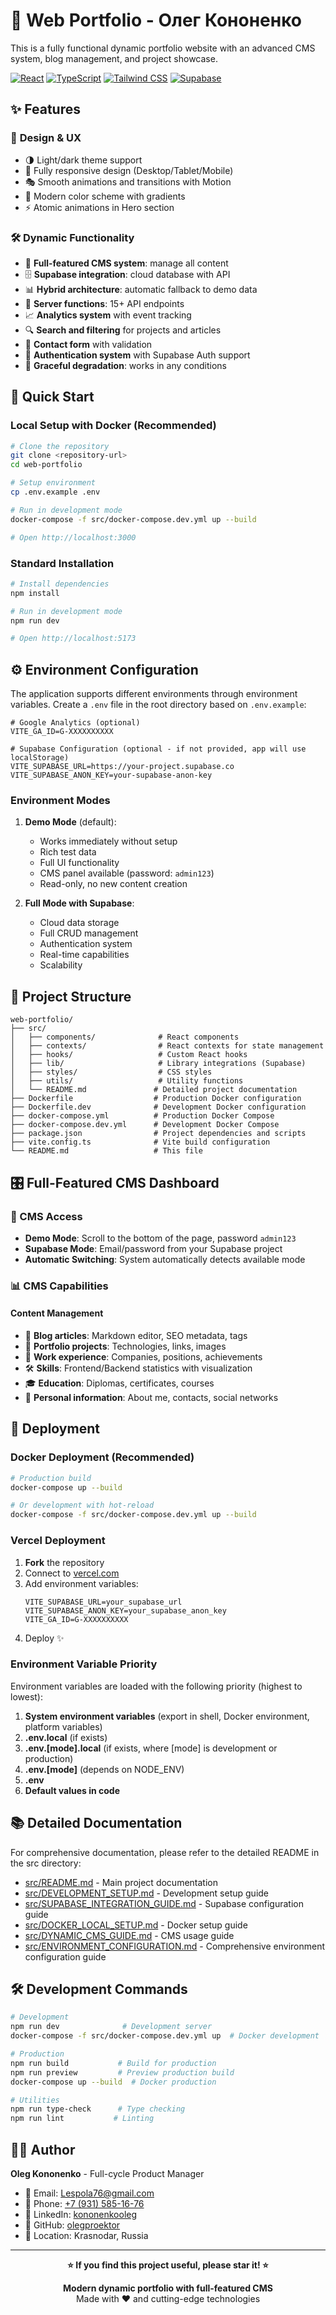 # 🚀 Web Portfolio - Олег Кононенко

This is a fully functional dynamic portfolio website with an advanced CMS system, blog management, and project showcase.

[![React](https://img.shields.io/badge/React-18-blue?style=flat&logo=react)](https://reactjs.org/)
[![TypeScript](https://img.shields.io/badge/TypeScript-5-blue?style=flat&logo=typescript)](https://www.typescriptlang.org/)
[![Tailwind CSS](https://img.shields.io/badge/Tailwind-v3-38B2AC?style=flat&logo=tailwind-css)](https://tailwindcss.com/)
[![Supabase](https://img.shields.io/badge/Supabase-Ready-green?style=flat&logo=supabase)](https://supabase.com)

## ✨ Features

### 🎨 **Design & UX**
- 🌗 Light/dark theme support
- 📱 Fully responsive design (Desktop/Tablet/Mobile)
- 🎭 Smooth animations and transitions with Motion
- 🎨 Modern color scheme with gradients
- ⚡ Atomic animations in Hero section

### 🛠 **Dynamic Functionality**
- 🔗 **Full-featured CMS system**: manage all content
- 🗄️ **Supabase integration**: cloud database with API
- 📊 **Hybrid architecture**: automatic fallback to demo data
- 🔄 **Server functions**: 15+ API endpoints
- 📈 **Analytics system** with event tracking
- 🔍 **Search and filtering** for projects and articles
- 📧 **Contact form** with validation
- 🔐 **Authentication system** with Supabase Auth support
- 🔄 **Graceful degradation**: works in any conditions

## 🚀 Quick Start

### Local Setup with Docker (Recommended)

```bash
# Clone the repository
git clone <repository-url>
cd web-portfolio

# Setup environment
cp .env.example .env

# Run in development mode
docker-compose -f src/docker-compose.dev.yml up --build

# Open http://localhost:3000
```

### Standard Installation

```bash
# Install dependencies
npm install

# Run in development mode
npm run dev

# Open http://localhost:5173
```

## ⚙️ Environment Configuration

The application supports different environments through environment variables. Create a `.env` file in the root directory based on `.env.example`:

```env
# Google Analytics (optional)
VITE_GA_ID=G-XXXXXXXXXX

# Supabase Configuration (optional - if not provided, app will use localStorage)
VITE_SUPABASE_URL=https://your-project.supabase.co
VITE_SUPABASE_ANON_KEY=your-supabase-anon-key
```

### Environment Modes

1. **Demo Mode** (default):
   - Works immediately without setup
   - Rich test data
   - Full UI functionality
   - CMS panel available (password: `admin123`)
   - Read-only, no new content creation

2. **Full Mode with Supabase**:
   - Cloud data storage
   - Full CRUD management
   - Authentication system
   - Real-time capabilities
   - Scalability

## 📁 Project Structure

```
web-portfolio/
├── src/
│   ├── components/              # React components
│   ├── contexts/                # React contexts for state management
│   ├── hooks/                   # Custom React hooks
│   ├── lib/                     # Library integrations (Supabase)
│   ├── styles/                  # CSS styles
│   ├── utils/                   # Utility functions
│   └── README.md               # Detailed project documentation
├── Dockerfile                  # Production Docker configuration
├── Dockerfile.dev              # Development Docker configuration
├── docker-compose.yml          # Production Docker Compose
├── docker-compose.dev.yml      # Development Docker Compose
├── package.json                # Project dependencies and scripts
├── vite.config.ts              # Vite build configuration
└── README.md                   # This file
```

## 🎛 Full-Featured CMS Dashboard

### 🔐 CMS Access
- **Demo Mode**: Scroll to the bottom of the page, password `admin123`
- **Supabase Mode**: Email/password from your Supabase project
- **Automatic Switching**: System automatically detects available mode

### 📊 CMS Capabilities

#### **Content Management**
- 📝 **Blog articles**: Markdown editor, SEO metadata, tags
- 🚀 **Portfolio projects**: Technologies, links, images
- 💼 **Work experience**: Companies, positions, achievements
- 🛠 **Skills**: Frontend/Backend statistics with visualization
- 🎓 **Education**: Diplomas, certificates, courses
- 👤 **Personal information**: About me, contacts, social networks

## 🚀 Deployment

### Docker Deployment (Recommended)

```bash
# Production build
docker-compose up --build

# Or development with hot-reload
docker-compose -f src/docker-compose.dev.yml up --build
```

### Vercel Deployment

1. **Fork** the repository
2. Connect to [vercel.com](https://vercel.com)
3. Add environment variables:
   ```
   VITE_SUPABASE_URL=your_supabase_url
   VITE_SUPABASE_ANON_KEY=your_supabase_anon_key
   VITE_GA_ID=G-XXXXXXXXXX
   ```
4. Deploy ✨

### Environment Variable Priority

Environment variables are loaded with the following priority (highest to lowest):
1. **System environment variables** (export in shell, Docker environment, platform variables)
2. **.env.local** (if exists)
3. **.env.[mode].local** (if exists, where [mode] is development or production)
4. **.env.[mode]** (depends on NODE_ENV)
5. **.env**
6. **Default values in code**

## 📚 Detailed Documentation

For comprehensive documentation, please refer to the detailed README in the src directory:
- [src/README.md](src/README.md) - Main project documentation
- [src/DEVELOPMENT_SETUP.md](src/DEVELOPMENT_SETUP.md) - Development setup guide
- [src/SUPABASE_INTEGRATION_GUIDE.md](src/SUPABASE_INTEGRATION_GUIDE.md) - Supabase configuration guide
- [src/DOCKER_LOCAL_SETUP.md](src/DOCKER_LOCAL_SETUP.md) - Docker setup guide
- [src/DYNAMIC_CMS_GUIDE.md](src/DYNAMIC_CMS_GUIDE.md) - CMS usage guide
- [src/ENVIRONMENT_CONFIGURATION.md](src/ENVIRONMENT_CONFIGURATION.md) - Comprehensive environment configuration guide

## 🛠 Development Commands

```bash
# Development
npm run dev              # Development server
docker-compose -f src/docker-compose.dev.yml up  # Docker development

# Production
npm run build           # Build for production
npm run preview         # Preview production build
docker-compose up --build  # Docker production

# Utilities
npm run type-check      # Type checking
npm run lint           # Linting
```

## 👨‍💻 Author

**Oleg Kononenko** - Full-cycle Product Manager

- 📧 Email: [Lespola76@gmail.com](mailto:Lespola76@gmail.com)
- 📱 Phone: [+7 (931) 585-16-76](tel:+79315851676)
- 💼 LinkedIn: [kononenkooleg](https://linkedin.com/in/kononenkooleg)
- 🐙 GitHub: [olegproektor](https://github.com/olegproektor)
- 📍 Location: Krasnodar, Russia

---

<div align="center">

**⭐ If you find this project useful, please star it! ⭐**

**Modern dynamic portfolio with full-featured CMS**  
Made with ❤️ and cutting-edge technologies

</div>